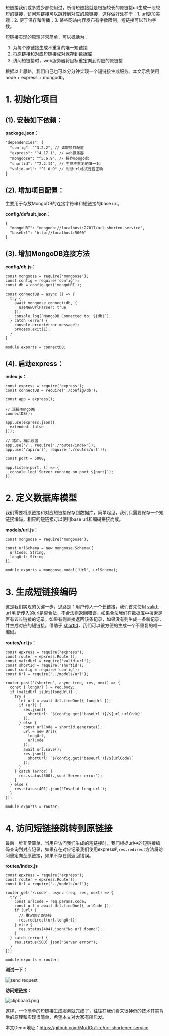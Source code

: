 短链接我们或多或少都使用过，所谓短链接就是根据较长的原链接url生成一段较短的链接，访问短链接可以跳转到对应的原链接，这样做好处在于：1. url更加美观；2. 便于保存和传播；3. 某些网站内容发布有字数限制，短链接可以节约字数。

短链接实现的原理非常简单，可以概括为：
1. 为每个原链接生成不重复的唯一短链接
2. 将原链接和对应短链接成对保存到数据库
3. 访问短链接时，web服务器将目标重定向到对应的原链接

根据以上思路，我们自己也可以分分钟实现一个短链接生成服务。本文示例使用 node + express + mongodb。

# 1. 初始化项目

## (1). 安装如下依赖：

**package.json：**

```
"dependencies": {
  "config": "^3.2.2", // 读取项目配置
  "express": "^4.17.1", // web服务器
  "mongoose": "^5.6.9", // 操作mongodb
  "shortid": "^2.2.14", // 生成不重复的唯一Id
  "valid-url": "^1.0.9" // 判断url格式是否正确
}
```

## (2). 增加项目配置：

主要用于存放MongoDB的连接字符串和短链接的base url。

**config/default.json：**

```
{
  "mongoURI": "mongodb://localhost:27017/url-shorten-service",
  "baseUrl": "http://localhost:5000"
}
```

## (3). 增加MongoDB连接方法

**config/db.js：**

```
const mongoose = require('mongoose');
const config = require('config');
const db = config.get('mongoURI');

const connectDB = async () => {
  try {
    await mongoose.connect(db, {
      useNewUrlParser: true
    });
    console.log(`MongoDB Connected to: ${db}`);
  } catch (error) {
    console.error(error.message);
    process.exit(1);
  }
}

module.exports = connectDB;
```

## (4). 启动express：

**index.js：**

```
const express = require('express');
const connectDB = require('./config/db');

const app = express();

// 连接MongoDB
connectDB();

app.use(express.json({
  extended: false
}));

// 路由，稍后设置
app.use('/', require('./routes/index'));
app.use('/api/url', require('./routes/url'));

const port = 5000;

app.listen(port, () => {
  console.log(`Server running on port ${port}`);
});
```

# 2. 定义数据库模型

我们需要将原链接和对应短链接保存到数据库，简单起见，我们只需要保存一个短链接编码，相应的短链接可以使用base url和编码拼接而成。

**models/url.js：**

```
const mongoose = require('mongoose');

const urlSchema = new mongoose.Schema({
  urlCode: String,
  longUrl: String
});

module.exports = mongoose.model('Url', urlSchema);
```

# 3. 生成短链接编码

这是我们实现的关键一步，思路是：用户传入一个长链接，我们首先使用 [valid-url](https://www.npmjs.com/package/valid-url) 判断传入的url是否合法，不合法则返回错误，如果合法我们在数据库中搜索是否有该长链接的记录，如果有则直接返回该条记录，如果没有则生成一条新记录，并生成对应的短链接。借助于 [shortId](https://www.npmjs.com/package/shortid)，我们可以很方便的生成一个不重复的唯一编码。

**routes/url.js：**

```
const epxress = require("express");
const router = epxress.Router();
const validUrl = require('valid-url');
const shortId = require('shortid');
const config = require('config');
const Url = require('../models/url');

router.post('/shorten', async (req, res, next) => {
  const { longUrl } = req.body;
  if (validUrl.isUri(longUrl)) {
    try {
      let url = await Url.findOne({ longUrl });
      if (url) {
        res.json({
          shortUrl: `${config.get('baseUrl')}/${url.urlCode}`
        });
      } else {
        const urlCode = shortId.generate();
        url = new Url({
          longUrl,
          urlCode
        });
        await url.save();
        res.json({
          shortUrl: `${config.get('baseUrl')}/${urlCode}`
        });
      }
    } catch (error) {
      res.status(500).json('Server error');
    }
  } else {
    res.status(401).json('Invalid long url');
  }
});

module.exports = router;
```

# 4. 访问短链接跳转到原链接

最后一步非常简单，当用户访问我们生成的短链接时，我们根据url中的短链接编码查询到对应记录，如果存在对应记录我们使用express的`res.redirect`方法将访问重定向至原链接，如果不存在则返回错误。

**routes/index.js**

```
const epxress = require("express");
const router = epxress.Router();
const Url = require('../models/url');

router.get('/:code', async (req, res, next) => {
  try {
    const urlCode = req.params.code;
    const url = await Url.findOne({ urlCode });
    if (url) {
      // 重定向至原链接
      res.redirect(url.longUrl);
    } else {
      res.status(404).json("No url found");
    }
  } catch (error) {
    res.status(500).json("Server error");
  }
});

module.exports = router;
```

**测试一下：**

![send request](http://lc-PX2vd1LW.cn-n1.lcfile.com/417bbdd2c4f467425bac/1.png)

**访问短链接：**

![clipboard.png](/img/bVbwF5x)

这样，一个简单的短链接生成服务就完成了，往往在我们看来很神奇的技术其实背后的原理和实现很简单，希望本文对大家有所启发。

本文Demo地址：https://github.com/MudOnTire/url-shortener-service

